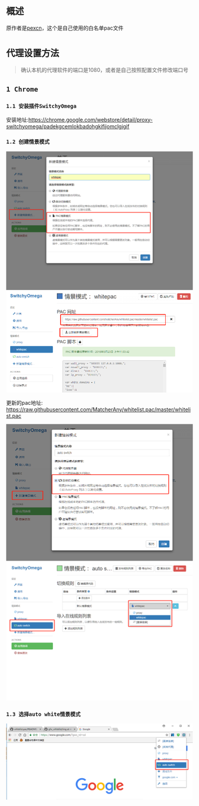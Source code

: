 # `概述`

原作者是[pexcn](https://github.com/pexcn)，这个是自己使用的白名单pac文件

# `代理设置方法`

> 确认本机的代理软件的端口是1080，或者是自己按照配置文件修改端口号

## `1 Chrome`

### `1.1 安装插件SwitchyOmega`

安装地址:https://chrome.google.com/webstore/detail/proxy-switchyomega/padekgcemlokbadohgkifijomclgjgif

### `1.2 创建情景模式`

[![chrome-1](Images/chrome-1.png)](https://github.com/yuuxeun/whitelist.pac/blob/master/img/chrome-1.png) [![chrome-2](Images/chrome-2.png)](https://github.com/yuuxeun/whitelist.pac/blob/master/img/chrome-2.png)

更新的pac地址: https://raw.githubusercontent.com/MatcherAny/whitelist.pac/master/whitelist.pac

[![chrome-3](Images/chrome-3.png)](https://github.com/yuuxeun/whitelist.pac/blob/master/img/chrome-3.png) [![chrome-4](Images/chrome-4.png)](https://github.com/yuuxeun/whitelist.pac/blob/master/img/chrome-4.png)

### `1.3 选择auto white情景模式`

[![chrome-5](Images/chrome-5.png)](https://github.com/yuuxeun/whitelist.pac/blob/master/img/chrome-5.png)
